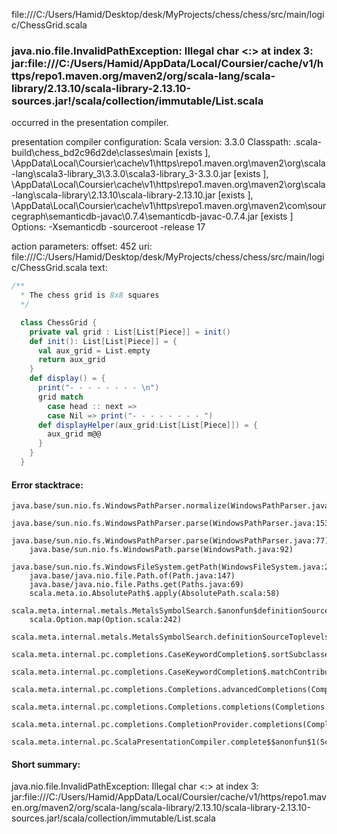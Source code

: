 file:///C:/Users/Hamid/Desktop/desk/MyProjects/chess/chess/src/main/logic/ChessGrid.scala
### java.nio.file.InvalidPathException: Illegal char <:> at index 3: jar:file:///C:/Users/Hamid/AppData/Local/Coursier/cache/v1/https/repo1.maven.org/maven2/org/scala-lang/scala-library/2.13.10/scala-library-2.13.10-sources.jar!/scala/collection/immutable/List.scala

occurred in the presentation compiler.

presentation compiler configuration:
Scala version: 3.3.0
Classpath:
<WORKSPACE>\.scala-build\chess_bd2c96d2de\classes\main [exists ], <HOME>\AppData\Local\Coursier\cache\v1\https\repo1.maven.org\maven2\org\scala-lang\scala3-library_3\3.3.0\scala3-library_3-3.3.0.jar [exists ], <HOME>\AppData\Local\Coursier\cache\v1\https\repo1.maven.org\maven2\org\scala-lang\scala-library\2.13.10\scala-library-2.13.10.jar [exists ], <HOME>\AppData\Local\Coursier\cache\v1\https\repo1.maven.org\maven2\com\sourcegraph\semanticdb-javac\0.7.4\semanticdb-javac-0.7.4.jar [exists ]
Options:
-Xsemanticdb -sourceroot <WORKSPACE> -release 17


action parameters:
offset: 452
uri: file:///C:/Users/Hamid/Desktop/desk/MyProjects/chess/chess/src/main/logic/ChessGrid.scala
text:
```scala
/**
  * The chess grid is 8x8 squares 
  */

  class ChessGrid {
    private val grid : List[List[Piece]] = init()
    def init(): List[List[Piece]] = {
      val aux_grid = List.empty
      return aux_grid
    }
    def display() = {
      print("- - - - - - - - \n")
      grid match 
        case head :: next =>
        case Nil => print("- - - - - - - - ")
      def displayHelper(aux_grid:List[List[Piece]]) = {
        aux_grid m@@
      }
    }
  }
```



#### Error stacktrace:

```
java.base/sun.nio.fs.WindowsPathParser.normalize(WindowsPathParser.java:182)
	java.base/sun.nio.fs.WindowsPathParser.parse(WindowsPathParser.java:153)
	java.base/sun.nio.fs.WindowsPathParser.parse(WindowsPathParser.java:77)
	java.base/sun.nio.fs.WindowsPath.parse(WindowsPath.java:92)
	java.base/sun.nio.fs.WindowsFileSystem.getPath(WindowsFileSystem.java:232)
	java.base/java.nio.file.Path.of(Path.java:147)
	java.base/java.nio.file.Paths.get(Paths.java:69)
	scala.meta.io.AbsolutePath$.apply(AbsolutePath.scala:58)
	scala.meta.internal.metals.MetalsSymbolSearch.$anonfun$definitionSourceToplevels$2(MetalsSymbolSearch.scala:70)
	scala.Option.map(Option.scala:242)
	scala.meta.internal.metals.MetalsSymbolSearch.definitionSourceToplevels(MetalsSymbolSearch.scala:69)
	scala.meta.internal.pc.completions.CaseKeywordCompletion$.sortSubclasses(MatchCaseCompletions.scala:312)
	scala.meta.internal.pc.completions.CaseKeywordCompletion$.matchContribute(MatchCaseCompletions.scala:260)
	scala.meta.internal.pc.completions.Completions.advancedCompletions(Completions.scala:385)
	scala.meta.internal.pc.completions.Completions.completions(Completions.scala:183)
	scala.meta.internal.pc.completions.CompletionProvider.completions(CompletionProvider.scala:86)
	scala.meta.internal.pc.ScalaPresentationCompiler.complete$$anonfun$1(ScalaPresentationCompiler.scala:146)
```
#### Short summary: 

java.nio.file.InvalidPathException: Illegal char <:> at index 3: jar:file:///C:/Users/Hamid/AppData/Local/Coursier/cache/v1/https/repo1.maven.org/maven2/org/scala-lang/scala-library/2.13.10/scala-library-2.13.10-sources.jar!/scala/collection/immutable/List.scala